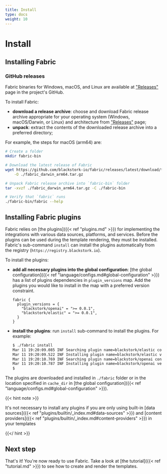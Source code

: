 ```yaml
---
title: Install
type: docs
weight: 10
---
```


# Install

## Installing Fabric

### GitHub releases

Fabric binaries for Windows, macOS, and Linux are available at ["Releases"](https://github.com/blackstork-io/fabric/releases) page in the project's GitHub.

To install Fabric:

- **download a release archive**: choose and download Fabric release archive appropriate for your operating system (Windows, macOS/Darwin, or Linux) and architecture from ["Releases"](https://github.com/blackstork-io/fabric/releases) page;
- **unpack**: extract the contents of the downloaded release archive into a preferred directory;

For example, the steps for macOS (arm64) are:

```bash
# Create a folder
mkdir fabric-bin

# Download the latest release of Fabric
wget https://github.com/blackstork-io/fabric/releases/latest/download/fabric_darwin_arm64.tar.gz \
    -O ./fabric_darwin_arm64.tar.gz

# Unpack Fabric release archive into `fabric-bin` folder
tar -xvzf ./fabric_darwin_arm64.tar.gz -C ./fabric-bin

# Verify that `fabric` runs
./fabric-bin/fabric --help
```

## Installing Fabric plugins

Fabric relies on [the plugins]({{< ref "plugins.md" >}}) for implementing the integrations with various data sources, platforms, and services. Before the plugins can be used during the template rendering, they must be installed. Fabric's sub-command `install` can install the plugins automatically from the registry (`https://registry.blackstork.io`).

To install the plugins:

- **add all necessary plugins into the global configuration**: [the global configuration]({{< ref "language/configs.md#global-configuration" >}}) has a list of plugins dependencies in `plugin_versions` map. Add the plugins you would like to install in the map with a preferred version constraint.

  ```hcl
  fabric {
    plugin_versions = {
      "blackstork/openai" = ">= 0.0.1",
      "blackstork/elastic" = ">= 0.0.1",
    }
  }
  ```

- **install the plugins**: run `install` sub-command to install the plugins. For example:

  ```bash
  $ ./fabric install
  Mar 11 19:20:09.085 INF Searching plugin name=blackstork/elastic constraints=">=v0.0.1"
  Mar 11 19:20:09.522 INF Installing plugin name=blackstork/elastic version=0.4.0
  Mar 11 19:20:10.769 INF Searching plugin name=blackstork/openai constraints=">=v0.0.1"
  Mar 11 19:20:10.787 INF Installing plugin name=blackstork/openai version=0.4.0
  $
  ```

The plugins are downloaded and installed in `./fabric` folder or in the location specified in `cache_dir` in [the global configuration]({{< ref "language/configs.md#global-configuration" >}}).

{{< hint note >}}

It's not necessary to install any plugins if you are only using built-in [data sources]({{< ref "plugins/builtin/_index.md#data-sources" >}}) and [content providers]({{< ref "plugins/builtin/_index.md#content-providers" >}}) in your templates

{{</ hint >}}

## Next step

That's it! You're now ready to use Fabric. Take a look at [the tutorial]({{< ref "tutorial.md" >}}) to see how to create and render the templates.
